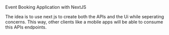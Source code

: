 Event Booking Application with NextJS

The idea is to use next js to create both the APIs and the Ui while seperating concerns.
This way, other clients like a mobile apps will be able to consume this APIs endpoints.
